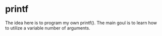 # printf
The idea here is to program my own printf(). The main goul is to learn how to utilize a variable number of arguments.
